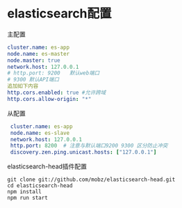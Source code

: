 # elasticsearch配置

主配置

```yaml
cluster.name: es-app
node.name: es-master
node.master: true
network.host: 127.0.0.1
# http.port: 9200   默认web端口
# 9300 默认API端口
追加如下内容
http.cors.enabled: true #允许跨域 
http.cors.allow-origin: "*"
```

从配置

```yaml
 cluster.name: es-app
 node.name: es-slave
 network.host: 127.0.0.1
 http.port: 8200  # 注意与默认端口9200 9300 区分防止冲突
 discovery.zen.ping.unicast.hosts: ["127.0.0.1"]
```



 elasticsearch-head插件配置

```shell
git clone git://github.com/mobz/elasticsearch-head.git
cd elasticsearch-head
npm install
npm run start
```



